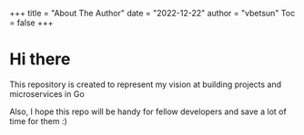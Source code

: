 +++
title = "About The Author"
date = "2022-12-22"
author = "vbetsun"
Toc = false
+++

# Hi there

This repository is created to represent my vision at building projects and microservices in Go

Also, I hope this repo will be handy for fellow developers and save a lot of time for them :)
